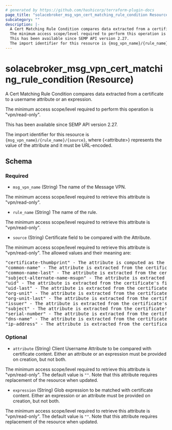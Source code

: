 ```yaml
---
# generated by https://github.com/hashicorp/terraform-plugin-docs
page_title: "solacebroker_msg_vpn_cert_matching_rule_condition Resource - solacebroker"
subcategory: ""
description: |-
  A Cert Matching Rule Condition compares data extracted from a certificate to a username attribute or an expression.
  The minimum access scope/level required to perform this operation is "vpn/read-only".
  This has been available since SEMP API version 2.27.
  The import identifier for this resource is {msg_vpn_name}/{rule_name}/{source}, where {&lt;attribute&gt;} represents the value of the attribute and it must be URL-encoded.
---
```


# solacebroker_msg_vpn_cert_matching_rule_condition (Resource)

A Cert Matching Rule Condition compares data extracted from a certificate to a username attribute or an expression.



The minimum access scope/level required to perform this operation is "vpn/read-only".

This has been available since SEMP API version 2.27.

The import identifier for this resource is `{msg_vpn_name}/{rule_name}/{source}`, where {&lt;attribute&gt;} represents the value of the attribute and it must be URL-encoded.



<!-- schema generated by tfplugindocs -->
## Schema

### Required

- `msg_vpn_name` (String) The name of the Message VPN.

The minimum access scope/level required to retrieve this attribute is "vpn/read-only".
- `rule_name` (String) The name of the rule.

The minimum access scope/level required to retrieve this attribute is "vpn/read-only".
- `source` (String) Certificate field to be compared with the Attribute.

The minimum access scope/level required to retrieve this attribute is "vpn/read-only". The allowed values and their meaning are:

<pre>
"certificate-thumbprint" - The attribute is computed as the SHA-1 hash over the entire DER-encoded contents of the client certificate.
"common-name" - The attribute is extracted from the certificate's first instance of the Common Name attribute in the Subject DN.
"common-name-last" - The attribute is extracted from the certificate's last instance of the Common Name attribute in the Subject DN.
"subject-alternate-name-msupn" - The attribute is extracted from the certificate's Other Name type of the Subject Alternative Name and must have the msUPN signature.
"uid" - The attribute is extracted from the certificate's first instance of the User Identifier attribute in the Subject DN.
"uid-last" - The attribute is extracted from the certificate's last instance of the User Identifier attribute in the Subject DN.
"org-unit" - The attribute is extracted from the certificate's first instance of the Org Unit attribute in the Subject DN.
"org-unit-last" - The attribute is extracted from the certificate's last instance of the Org Unit attribute in the Subject DN.
"issuer" - The attribute is extracted from the certificate's Issuer DN.
"subject" - The attribute is extracted from the certificate's Subject DN.
"serial-number" - The attribute is extracted from the certificate's Serial Number.
"dns-name" - The attribute is extracted from the certificate's Subject Alt Name DNS Name.
"ip-address" - The attribute is extracted from the certificate's Subject Alt Name IP Address.
</pre>

### Optional

- `attribute` (String) Client Username Attribute to be compared with certificate content. Either an attribute or an expression must be provided on creation, but not both.

The minimum access scope/level required to retrieve this attribute is "vpn/read-only". The default value is `""`. Note that this attribute requires replacement of the resource when updated.
- `expression` (String) Glob expression to be matched with certificate content. Either an expression or an attribute must be provided on creation, but not both.

The minimum access scope/level required to retrieve this attribute is "vpn/read-only". The default value is `""`. Note that this attribute requires replacement of the resource when updated.
